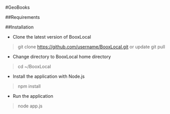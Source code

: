 #GeoBooks

##Requirements

##Installation

+ Clone the latest version of BooxLocal
> git clone https://github.com/username/BooxLocal.git
 or update
> git pull

+ Change directory to BooxLocal home directory
> cd ~/BooxLocal

+ Install the application with Node.js
> npm install

+ Run the application
> node app.js






  

